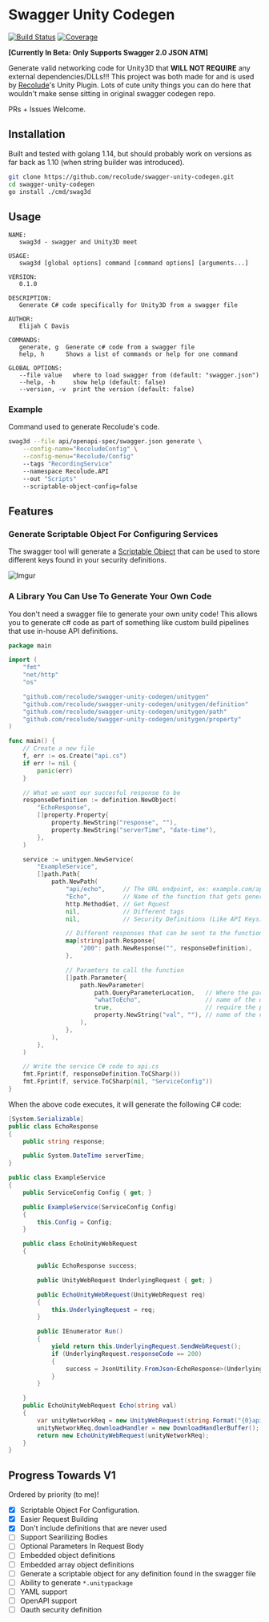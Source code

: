 # Swagger Unity Codegen

[![Build Status](https://travis-ci.com/recolude/swagger-unity-codegen.svg?branch=master)](https://travis-ci.com/recolude/swagger-unity-codegen) [![Coverage](https://codecov.io/gh/recolude/swagger-unity-codegen/branch/master/graph/badge.svg)](https://codecov.io/gh/recolude/swagger-unity-codegen)

**[Currently In Beta: Only Supports Swagger 2.0 JSON ATM]**

Generate valid networking code for Unity3D that **WILL NOT REQUIRE** any external dependencies/DLLs!!! This project was both made for and is used by [Recolude](https://app.recolude.com)'s Unity Plugin. Lots of cute unity things you can do here that wouldn't make sense sitting in original swagger codegen repo.

PRs + Issues Welcome.

## Installation

Built and tested with golang 1.14, but should probably work on versions as far back as 1.10 (when string builder was introduced).

```bash
git clone https://github.com/recolude/swagger-unity-codegen.git
cd swagger-unity-codegen
go install ./cmd/swag3d
```

## Usage

```
NAME:
   swag3d - swagger and Unity3D meet

USAGE:
   swag3d [global options] command [command options] [arguments...]

VERSION:
   0.1.0

DESCRIPTION:
   Generate C# code specifically for Unity3D from a swagger file

AUTHOR:
   Elijah C Davis

COMMANDS:
   generate, g  Generate c# code from a swagger file
   help, h      Shows a list of commands or help for one command

GLOBAL OPTIONS:
   --file value   where to load swagger from (default: "swagger.json")
   --help, -h     show help (default: false)
   --version, -v  print the version (default: false)
```

### Example

Command used to generate Recolude's code.

```bash
swag3d --file api/openapi-spec/swagger.json generate \
	--config-name="RecoludeConfig" \
	--config-menu="Recolude/Config" 
	--tags "RecordingService" 
	--namespace Recolude.API 
	--out "Scripts" 
	--scriptable-object-config=false
```

## Features

### Generate Scriptable Object For Configuring Services

The swagger tool will generate a [Scriptable Object](https://docs.unity3d.com/Manual/class-ScriptableObject.html) that can be used to store different keys found in your security definitions.

![Imgur](https://i.imgur.com/WHI9XV2.png)

### A Library You Can Use To Generate Your Own Code

You don't need a swagger file to generate your own unity code! This allows you to generate c# code as part of something like custom build pipelines that use in-house API definitions.

```go
package main

import (
	"fmt"
	"net/http"
	"os"

	"github.com/recolude/swagger-unity-codegen/unitygen"
	"github.com/recolude/swagger-unity-codegen/unitygen/definition"
	"github.com/recolude/swagger-unity-codegen/unitygen/path"
	"github.com/recolude/swagger-unity-codegen/unitygen/property"
)

func main() {
	// Create a new file
	f, err := os.Create("api.cs")
	if err != nil {
		panic(err)
	}

	// What we want our succesful response to be
	responseDefinition := definition.NewObject(
		"EchoResponse",
		[]property.Property{
			property.NewString("response", ""),
			property.NewString("serverTime", "date-time"),
		},
	)

	service := unitygen.NewService(
		"ExampleService",
		[]path.Path{
			path.NewPath(
				"api/echo",     // The URL endpoint, ex: example.com/api/echo
				"Echo",         // Name of the function that gets generated
				http.MethodGet, // Get Rquest
				nil,            // Different tags
				nil,            // Security Definitions (Like API Keys)

				// Different responses that can be sent to the function
				map[string]path.Response{
					"200": path.NewResponse("", responseDefinition),
				},

				// Paramters to call the function
				[]path.Parameter{
					path.NewParameter(
						path.QueryParameterLocation,   // Where the parameter should be located
						"whatToEcho",                  // name of the query param
						true,                          // require the parameter
						property.NewString("val", ""), // name of the variable in c#
					),
				},
			),
		},
	)

	// Write the service C# code to api.cs
	fmt.Fprint(f, responseDefinition.ToCSharp())
	fmt.Fprint(f, service.ToCSharp(nil, "ServiceConfig"))
}

```

When the above code executes, it will generate the following C# code:

```c#
[System.Serializable]
public class EchoResponse
{
    public string response;

    public System.DateTime serverTime;
}

public class ExampleService
{
    public ServiceConfig Config { get; }

    public ExampleService(ServiceConfig Config)
    {
        this.Config = Config;
    }

    public class EchoUnityWebRequest
    {

        public EchoResponse success;

        public UnityWebRequest UnderlyingRequest { get; }

        public EchoUnityWebRequest(UnityWebRequest req)
        {
            this.UnderlyingRequest = req;
        }

        public IEnumerator Run()
        {
            yield return this.UnderlyingRequest.SendWebRequest();
            if (UnderlyingRequest.responseCode == 200)
            {
                success = JsonUtility.FromJson<EchoResponse>(UnderlyingRequest.downloadHandler.text);
            }
        }

    }
    public EchoUnityWebRequest Echo(string val)
    {
        var unityNetworkReq = new UnityWebRequest(string.Format("{0}api/echo?whatToEcho={1}", this.Config.BasePath, UnityWebRequest.EscapeURL(whatToEcho)), UnityWebRequest.kHttpVerbGET);
        unityNetworkReq.downloadHandler = new DownloadHandlerBuffer();
        return new EchoUnityWebRequest(unityNetworkReq);
    }
}
```

## Progress Towards V1

Ordered by priority (to me)!

- [X] Scriptable Object For Configuration.
- [X] Easier Request Building
- [X] Don't include definitions that are never used
- [ ] Support Searilizing Bodies
- [ ] Optional Parameters In Request Body
- [ ] Embedded object definitions
- [ ] Embedded array object definitions
- [ ] Generate a scriptable object for any definition found in the swagger file
- [ ] Ability to generate `*.unitypackage`
- [ ] YAML support
- [ ] OpenAPI support
- [ ] Oauth security definition
